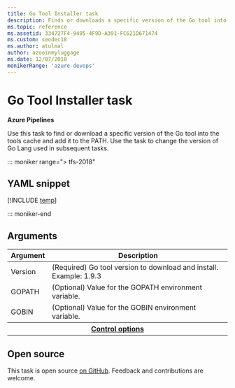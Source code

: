 ```yaml
---
title: Go Tool Installer task
description: Finds or downloads a specific version of the Go tool into the tools cache and adds it to the PATH
ms.topic: reference
ms.assetid: 334727F4-9495-4F9D-A391-FC621D671474
ms.custom: seodec18
ms.author: atulmal
author: azooinmyluggage
ms.date: 12/07/2018
monikerRange: 'azure-devops'
---
```


# Go Tool Installer task

**Azure Pipelines**

Use this task to find or download a specific version of the Go tool into the
tools cache and add it to the PATH. Use the task to change the version of Go Lang used in subsequent tasks.

::: moniker range="> tfs-2018"

## YAML snippet

[!INCLUDE [temp](../includes/yaml/GoToolV0.md)]

::: moniker-end

## Arguments

<table><thead><tr><th>Argument</th><th>Description</th></tr></thead>
<tr><td>Version</td><td>(Required) Go tool version to download and install. Example: 1.9.3</td></tr>
<tr><td>GOPATH</td><td>(Optional) Value for the GOPATH environment variable.</td></tr>
<tr><td>GOBIN</td><td>(Optional) Value for the GOBIN environment variable.</td></tr>


<tr>
<th style="text-align: center" colspan="2"><a href="~/pipelines/process/tasks.md#controloptions" data-raw-source="[Control options](../../process/tasks.md#controloptions)">Control options</a></th>
</tr>

</table>

## Open source

This task is open source [on GitHub](https://github.com/Microsoft/azure-pipelines-tasks). Feedback and contributions are welcome.
